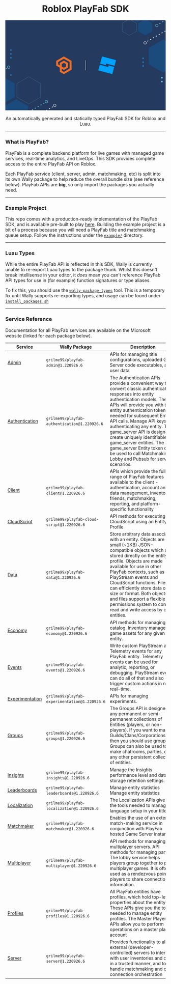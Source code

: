 <h1 align="center">Roblox PlayFab SDK</h1> 

![banner](/.github/assets/banner.jpg) 

<p align="center">An automatically generated and statically typed PlayFab SDK 
for Roblox and Luau.</p> 

----- 

### What is PlayFab? 

PlayFab is a complete backend platform for live games with managed game services, 
real-time analytics, and LiveOps. This SDK provides complete access to the entire 
PlayFab API on Roblox. 

Each PlayFab service (client, server, admin, matchmaking, etc) is split into 
its own Wally package to help reduce the overall bundle size (see reference 
below). PlayFab APIs are **big**, so only import the packages you actually need. 

----- 

### Example Project 

This repo comes with a production-ready implementation of the PlayFab SDK, and 
is available pre-built to play [here](https://roblox.com). Building the example 
project is a bit of a process because you will need a PlayFab title and matchmaking 
queue setup. Follow the instructions under the [`example/`](/example) directory. 

----- 

### Luau Types 

While the entire PlayFab API is reflected in this SDK, Wally is currently unable 
to re-export Luau types to the package thunk. Whilst this doesn't break intellisense 
in your editor, it *does* mean you can't reference PlayFab API types for use 
in (for example) function signatures or type aliases. 

To fix this, you should use the [`wally-package-types`](https://github.com/JohnnyMorganz/wally-package-types) 
tool. This is a temporary fix until Wally supports re-exporting types, and usage 
can be found under [`install_packages.sh`](example/scripts/install_packages.sh) 

----- 

### Service Reference 

Documentation for all PlayFab services are available on the Microsoft website 
(linked for each package below). 

| Service | Wally Package | Description |
| --- | ------------- | ----------- |
| [Admin](https://learn.microsoft.com/en-gb/rest/api/playfab/admin) | `grilme99/playfab-admin@1.220926.6` | APIs for managing title configurations, uploaded Game Server code executables, and user data |
| [Authentication](https://learn.microsoft.com/en-gb/rest/api/playfab/authentication) | `grilme99/playfab-authentication@1.220926.6` | The Authentication APIs provide a convenient way to convert classic authentication responses into entity authentication models. These APIs will provide you with the entity authentication token needed for subsequent Entity API calls. Manage API keys for authenticating any entity. The game_server API is designed to create uniquely identifiable game_server entities. The game_server Entity token can be used to call Matchmaking Lobby and Pubsub for server scenarios. |
| [Client](https://learn.microsoft.com/en-gb/rest/api/playfab/client) | `grilme99/playfab-client@1.220926.6` | APIs which provide the full range of PlayFab features available to the client - authentication, account and data management, inventory, friends, matchmaking, reporting, and platform-specific functionality |
| [CloudScript](https://learn.microsoft.com/en-gb/rest/api/playfab/cloudscript) | `grilme99/playfab-cloud-script@1.220926.6` | API methods for executing CloudScript using an Entity Profile |
| [Data](https://learn.microsoft.com/en-gb/rest/api/playfab/data) | `grilme99/playfab-data@1.220926.6` | Store arbitrary data associated with an entity. Objects are small (~1KB) JSON-compatible objects which are stored directly on the entity profile. Objects are made available for use in other PlayFab contexts, such as PlayStream events and CloudScript functions. Files can efficiently store data of any size or format. Both objects and files support a flexible permissions system to control read and write access by other entities. |
| [Economy](https://learn.microsoft.com/en-gb/rest/api/playfab/economy) | `grilme99/playfab-economy@1.220926.6` | API methods for managing the catalog. Inventory manages in-game assets for any given entity. |
| [Events](https://learn.microsoft.com/en-gb/rest/api/playfab/events) | `grilme99/playfab-events@1.220926.6` | Write custom PlayStream and Telemetry events for any PlayFab entity. Telemetry events can be used for analytic, reporting, or debugging. PlayStream events can do all of that and also trigger custom actions in near real-time. |
| [Experimentation](https://learn.microsoft.com/en-gb/rest/api/playfab/experimentation) | `grilme99/playfab-experimentation@1.220926.6` | APIs for managing experiments. |
| [Groups](https://learn.microsoft.com/en-gb/rest/api/playfab/groups) | `grilme99/playfab-groups@1.220926.6` | The Groups API is designed for any permanent or semi-permanent collections of Entities (players, or non-players). If you want to make Guilds/Clans/Corporations/etc., then you should use groups. Groups can also be used to make chatrooms, parties, or any other persistent collection of entities. |
| [Insights](https://learn.microsoft.com/en-gb/rest/api/playfab/insights) | `grilme99/playfab-insights@1.220926.6` | Manage the Insights performance level and data storage retention settings. |
| [Leaderboards](https://learn.microsoft.com/en-gb/rest/api/playfab/leaderboards) | `grilme99/playfab-leaderboards@1.220926.6` | Manage entity statistics Manage entity statistics |
| [Localization](https://learn.microsoft.com/en-gb/rest/api/playfab/localization) | `grilme99/playfab-localization@1.220926.6` | The Localization APIs give you the tools needed to manage language setup in your title. |
| [Matchmaker](https://learn.microsoft.com/en-gb/rest/api/playfab/matchmaker) | `grilme99/playfab-matchmaker@1.220926.6` | Enables the use of an external match-making service in conjunction with PlayFab hosted Game Server instances |
| [Multiplayer](https://learn.microsoft.com/en-gb/rest/api/playfab/multiplayer) | `grilme99/playfab-multiplayer@1.220926.6` | API methods for managing multiplayer servers. API methods for managing parties. The lobby service helps players group together to play multiplayer games. It is often used as a rendezvous point for players to share connection information. |
| [Profiles](https://learn.microsoft.com/en-gb/rest/api/playfab/profiles) | `grilme99/playfab-profiles@1.220926.6` | All PlayFab entities have profiles, which hold top-level properties about the entity. These APIs give you the tools needed to manage entity profiles. The Master Player APIs allow you to perform operations on a master player account |
| [Server](https://learn.microsoft.com/en-gb/rest/api/playfab/server) | `grilme99/playfab-server@1.220926.6` | Provides functionality to allow external (developer-controlled) servers to interact with user inventories and data in a trusted manner, and to handle matchmaking and client connection orchestration |

